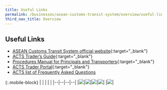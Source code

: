 ```yaml
---
title: Useful Links 
permalink: /businesses/asean-customs-transit-system/overview/useful-links
third_nav_title: Overview
---
```


## Useful Links 
  - [ASEAN Customs Transit System official website](https://acts.asean.org/){:target="_blank"} 
  - [ACTS Trader’s Guide](https://acts.asean.org/traders-guide/acts-trader-portal){:target="_blank"} 
  - [Procedures Manual for Principals and Transporters](https://acts.asean.org/traders-guide/procedures-manual-principals-and-transporters){:target="_blank"} 
  - [ACTS Trader Portal](https://acts.asean.org/traders-guide/acts-trader-portal){:target="_blank"} 
  - [ACTS list of Frequently Asked Questions](/documents/businesses/FAQ-on-ACTS.pdf)

{:.mobile-block}
|  |  |  |  |
|--|--|--|--|
|[![](/images/ACTS/Overview.jpg)](/businesses/ASEAN-Customs-Transit-System/overview)|[![](/images/ACTS/Registration-and-ACTS-Declaration.jpg)](/businesses/ASEAN-Customs-Transit-System/Registration-and-ACTS-Declaration)|[![](/images/ACTS/ATT.jpg)](/businesses/asean-customs-transit-system/overview/att)|[![](/images/ACTS/Amendments-and-Cancellation.jpg)](/businesses/ASEAN-Customs-Transit-System/overview/amendments-and-cancellation-of-ACTS-declaration)|
|[![](/images/ACTS/Customs-Forms-&-Service-Links.jpg)](/eservices/customs-forms-and-service-links)|

